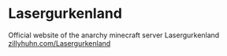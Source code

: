 # Lasergurkenland
Official website of the anarchy minecraft server Lasergurkenland [zillyhuhn.com/Lasergurkenland](https://zillyhuhn.com/Lasergurkenland)
